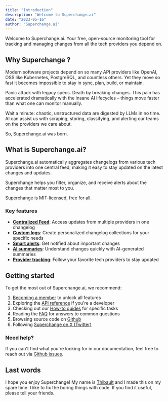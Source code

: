 ```yaml
---
title: "Introduction"
description: "Welcome to Superchange.ai"
date: "2023-05-16"
author: "Superchange.ai"
---
```

Welcome to Superchange.ai. Your free, open-source monitoring tool for tracking and managing changes from all the tech providers you depend on. 

## Why Superchange ?

Modern software projects depend on so many API providers like OpenAI, OSS like Kubernetes, PostgreSQL, and countless others. Yet they move so fast it becomes impossible to stay in sync, plan, build, or maintain.

Panic attack with legacy specs. Death by breaking changes. This pain has accelerated dramatically with the insane AI lifecycles – things move faster than what one can monitor manually.

Wait a minute: chaotic, unstructured data are digested by LLMs in no time. AI can assist us with scraping, storing, classifying, and alerting our teams on the providers we care about.

So, Superchange.ai was born.

## What is Superchange.ai?

Superchange.ai automatically aggregates changelogs from various tech providers into one central feed, making it easy to stay updated on the latest changes and updates. 

Superchange helps you filter, organize, and receive alerts about the changes that matter most to you.

Superchange is MIT-licensed, free for all.

### Key features

- **[Centralized Feed](how-to/browse-changes)**: Access updates from multiple providers in one changelog
- **[Custom logs](how-to/create-a-custom-changelog)**: Create personalized changelog collections for your specific needs
- **[Smart alerts](how-to/set-up-an-alert)**: Get notified about important changes
- **[AI summaries](how-to/browse-changes)**: Understand changes quickly with AI-generated summaries
- **[Provider tracking](how-to/track-providers)**: Follow your favorite tech providers to stay updated

## Getting started

To get the most out of Superchange.ai, we recommend:

1. [Becoming a member](/docs/how-to/become-a-member) to unlock all features
2. Exploring the [API reference](/docs/api-reference) if you're a developer
3. Checking out our [How-to guides](/docs/how-to/browse-changes) for specific tasks
4. Reading the [FAQ](/docs/faq) for answers to common questions
5. Browsing source code on [Github](https://github.com/superchangeai)
6. Following [Superchange on X (Twitter)](https://x.com/superchangeai)

### Need help?

If you can't find what you're looking for in our documentation, feel free to reach out via [Github issues](https://github.com/superchangeai/www).

## Last words

I hope you enjoy Superchange! My name is [Thibault](https://www.linkedin.com/in/thibaultgenaitay/) and I made this on my spare time. I like to fix the boring things with code. If you find it useful, please tell your friends.